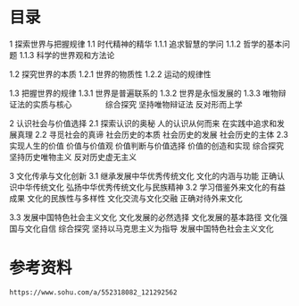 # 目录
1 探索世界与把握规律
  1.1 时代精神的精华
    1.1.1 追求智慧的学问
    1.1.2 哲学的基本问题
    1.1.3 科学的世界观和方法论

  1.2 探究世界的本质
    1.2.1 世界的物质性
    1.2.2 运动的规律性

  1.3 把握世界的规律
    1.3.1 世界是普遍联系的
    1.3.2 世界是永恒发展的
    1.3.3 唯物辩证法的实质与核心
  　　　　综合探究 坚持唯物辩证法 反对形而上学

2 认识社会与价值选择
  2.1 探索认识的奥秘
    人的认识从何而来
    在实践中追求和发展真理
  2.2 寻觅社会的真谛
    社会历史的本质
    社会历史的发展
    社会历史的主体
  2.3 实现人生的价值
    价值与价值观
    价值判断与价值选择
    价值的创造和实现
    综合探究 坚持历史唯物主义 反对历史虚无主义

3 文化传承与文化创新
  3.1 继承发展中华优秀传统文化
    文化的内涵与功能
    正确认识中华传统文化
    弘扬中华优秀传统文化与民族精神
  3.2 学习借鉴外来文化的有益成果
    文化的民族性与多样性
    文化交流与文化交融
    正确对待外来文化
    
  3.3 发展中国特色社会主义文化
    文化发展的必然选择
    文化发展的基本路径
    文化强国与文化自信
    综合探究 坚持以马克思主义为指导 发展中国特色社会主义文化

# 参考资料
    https://www.sohu.com/a/552318082_121292562